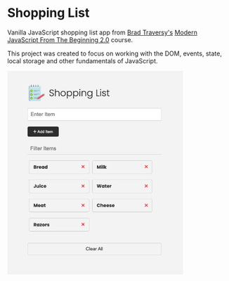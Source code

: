 # Shopping List

Vanilla JavaScript shopping list app from [Brad Traversy's](https://www.youtube.com/traversymedia) [Modern JavaScript From The Beginning 2.0](https://www.udemy.com/course/modern-javascript-from-the-beginning/) course.

This project was created to focus on working with the DOM, events, state, local storage and other fundamentals of JavaScript.

<img src="images/screen.png" width="400">
